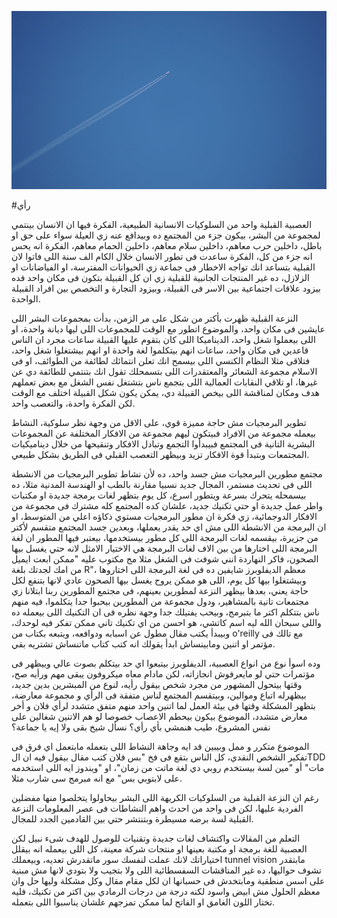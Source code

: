 ![](/public/4d37e9934933685f27b636b4a4869ef461d48a4b74a07de38829a7ea4cc0fbe5.jpg)

#رأي 


العصبية القبلية واحد من السلوكيات الانسانية الطبيعية، الفكرة فيها ان الانسان بينتمي لمجموعة من البشر، بيكون جزء من المجتمع ده وبيدافع عنه زي العيلة سواء على حق او باطل، داخلين حرب معاهم، داخلين سلام معاهم، داخلين الحمام معاهم، الفكرة انه يحس انه جزء من كل، الفكرة ساعدت فى تطور الانسان خلال الكام الف سنة اللى فاتوا لان القبلية بتساعد انك تواجه الاخطار فى جماعة زي الحيوانات المفترسة، او الفياضانات او الزلازل، ده غير المنتجات الجانبية للقبلية زي ان كل القبيلة بتكون فى مكان واحد فده بيزود علاقات اجتماعية بين الاسر فى القبيلة، وبيزود التجارة و التخصص بين افراد القبيلة الواحدة.

النزعة القبلية ظهرت بأكتر من شكل على مر الزمن، بدأت بمجموعات البشر اللى عايشين فى مكان واحد، والموضوع اتطور مع الوقت للمجموعات اللى ليها ديانة واحدة، او اللى بيعملوا شغل واحد، الديناميكا اللى كان بتقوم عليها القبيلة ساعات مجرد ان الناس قاعدين فى مكان واحد، ساعات انهم بيتكلموا لغة واحدة او انهم بيشتغلوا شغل واحد، فتلاقى مثلا النظام الكنسي اللى بيسمح انك تعلن انتمائك لطائفة من الطوائف، او فى الاسلام مجموعة الشعائر والمعتقدرات اللى بتسمحلك تقول انك بتنتمي للطائفة دي عن غيرها، او تلاقي النقابات العمالية اللى بتجمع ناس بتشتغل نفس الشغل مع بعض تعملهم هدف ومكان لمناقشة اللى بيخص القبيلة دي، يمكن يكون شكل القبيلة اختلف مع الوقت لكن الفكرة واحدة، والتعصب واحد.

تطوير البرمجيات مش حاجة مميزة قوي، على الاقل من وجهة نظر سلوكية، النشاط بيعمله مجموعة من الافراد فبيتكون ليهم مجموعة من الافكار المختلفة عن المجموعات البشرية التانية فى المجتمع فبيبدأوا التجمع وتبادل الافكار وتنقيحها من خلال ديناميكيات المجتمعات وبتبدأ قوة الافكار تزيد وبيظهر التعصب القبلي فى الطريق بشكل طبيعي.

مجتمع مطورين البرمجيات مش جسد واحد، ده لأن نشاط تطوير البرمجيات من الانشطة اللى فى تحديث مستمر، المجال جديد نسبيا مقارنة بالطب او الهندسة المدنية مثلا، ده بيسمحله يتحرك بسرعة ويتطور اسرع، كل يوم بتظهر لغات برمجة جديدة او مكتبات واطر عمل جديدة او حتي تكنيك جديد، علشان كده المجتمع كله مشترك فى مجموعة من الافكار الدوجمائية، زي فكرة ان مطور البرمجيات مستوي ذكاؤه اعلي من المتوسط، او ان البرمجة من الانشطة اللى مش اي حد يقدر يعملها، وبعدين جسد المجتمع متقسم لأكتر من جزيرة، بيقسمه لغات البرمجة اللى كل مطور بيستخدمها، بيعتبر فيها المطور ان لغة البرمجة اللى اختارها من بين الاف لغات البرمجة هي الاختيار الامثل لانه حتي يغسل بيها الصحون، فاكر النهاردة انني شوفت فى الشغل مثلا مج مكتوب عليه "ممكن ابعت ايميل من امك لجدتك بلغة R"، معظم الديفلوبرز شايفين ده فى لغة البرمجة اللى اختاروها وبيشتغلوا بيها كل يوم، اللى هو ممكن يروح يغسل بيها الصحون عادي لانها بتنفع لكل حاجة يعني، بعدها بيظهر النزعة لمطورين بعينهم، فى مجتمع المطورين ربنا ابتلانا زي مجتمعات تانية بالمشاهير، ودول مجموعة من المطورين بيحبوا جدا يتكلموا، فيه منهم ناس بتتكلم اكتر ما بتبرمج، وبيحب يفتيلك جدا وجهة نظره فى ان التكنيك اللى بيعمله ده واللى سبحان الله ليه اسم كاتشي، هو احسن من اي تكنيك تاني ممكن تفكر فيه لوحدك، وبيبدأ يكتب مقال مطول عن اسبابه ودوافعه، ويتبعه بكتاب من o'reilly مع تالك فى مؤتمر او اتنين ومابينساش ابدأ يقولك انه كتب كتاب ماتنساش تشتريه بقي.

وده اسوأ نوع من انواع العصبية، الديفلوبرز بيتبعوا اي حد بيتكلم بصوت عالي وبيظهر فى مؤتمرات حتي لو مايعرفوش انجازاته، لكن مادام معاه ميكروفون يبقى مهم ورأيه صح، وقتها بيتحول المشهور من مجرد شخص بيقول رأيه، لنوع من المبشرين بدين جديد، بيظهرله اتباع وموالين، وبيتقسم المجتمع لناس متفقة فى الرأي و مجموعة معارضة، بتظهر المشكلة وقتها فى بيئة العمل لما اتنين واحد منهم متفق متشدد لرأي فلان و أخر معارض متشدد، الموضوع بيكون بيحطم الاعصاب خصوصا لو هم الاتنين شغالين على نفس المشروع، طيب هنمشي بأي رأي؟ نسأل شيخ بقى ولا إيه يا جماعة؟

الموضوع متكرر و ممل وبيبين قد ايه وجاهة النشاط اللى بتعمله مابتعمل اي فرق فى تفكير الشخص النقدي، كل الناس بتقع فى فخ "بس فلان كتب مقال بيقول فيه ان الTDD مات" أو "مين لسة بيستخدم روبي دي لغة ماتت من زمان"، او "ويندوز ايه اللى استخدمه على لابتوبي بس" مع انه مبرمج سى شارب مثلا.

رغم ان النزعة القبلية من السلوكيات الكريهة اللى البشر بيحاولوا يتخلصوا منها مفضلين الفردية عليها، لكن فى واحد من احدث واهم النشاطات فى عصر المعلومات النزعة القبلية لسة برضه مسيطرة وبتنتشر حتي بين القادمين الجدد للمجال.

التعلم من المقالات واكتشاف لغات جديدة وتقنيات للوصول للهدف شىء نبيل لكن العصبية للغة برمجة او مكتبة بعينها او منتجات شركة معينة، كل اللى بيعمله انه بيقلل اختياراتك لانك عملت لنفسك سور ماتقدرش تعديه، وبيعملك tunnel vision مابتقدر تشوف حواليها، ده غير المناقشات السفسطائية اللى ولا بتجيب ولا بتودي لانها مش مبنية على اسس منطقية ومابتخدش فى حسبانها ان لكل مقام مقال وكل مشكلة وليها حل وان معظم الحلول مش ابيض واسود لكنه درجة من درجات الرمادي بين اكتر من تكنيك، فليه تختار اللون الغامق او الفاتح لما ممكن تمزجهم علشان يناسبوا اللى بتعمله.

